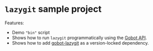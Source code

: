 # `lazygit` sample project

Features:

- Demo `"bin"` script
- Shows how to run `lazygit` programmatically using the [Gobot API](https://github.com/benallfree/gobot/tree/v1.0.0-alpha.31/docs/readme.md).
- Shows how to add [gobot-lazygit](https://www.npmjs.com/package/gobot-lazygit) as a version-locked dependency.
